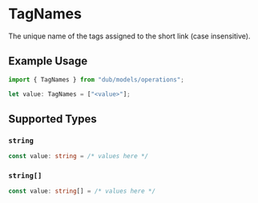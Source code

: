 # TagNames

The unique name of the tags assigned to the short link (case insensitive).

## Example Usage

```typescript
import { TagNames } from "dub/models/operations";

let value: TagNames = ["<value>"];
```

## Supported Types

### `string`

```typescript
const value: string = /* values here */
```

### `string[]`

```typescript
const value: string[] = /* values here */
```

